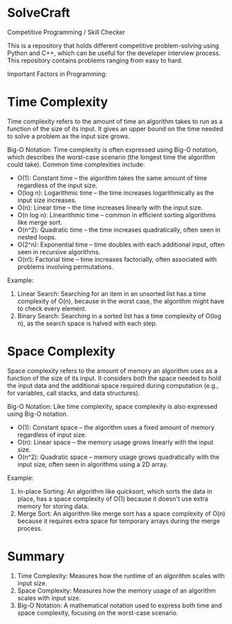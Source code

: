 # SolveCraft
Competitive Programming / Skill Checker

This is a repository that holds different competitive problem-solving using Python and C++, which can be useful for the developer interview process. This repository contains problems ranging from easy to hard. 

Important Factors in Programming:

# Time Complexity
Time complexity refers to the amount of time an algorithm takes to run as a function of the size of its input. It gives an upper bound on the time needed to solve a problem as the input size grows.

Big-O Notation: Time complexity is often expressed using Big-O notation, which describes the worst-case scenario (the longest time the algorithm could take). Common time complexities include:

- O(1): Constant time – the algorithm takes the same amount of time regardless of the input size.
- O(log n): Logarithmic time – the time increases logarithmically as the input size increases.
- O(n): Linear time – the time increases linearly with the input size.
- O(n log n): Linearithmic time – common in efficient sorting algorithms like merge sort.
- O(n^2): Quadratic time – the time increases quadratically, often seen in nested loops.
- O(2^n): Exponential time – time doubles with each additional input, often seen in recursive algorithms.
- O(n!): Factorial time – time increases factorially, often associated with problems involving permutations.

Example:
1. Linear Search: Searching for an item in an unsorted list has a time complexity of O(n), because in the worst case, the algorithm might have to check every element.
2. Binary Search: Searching in a sorted list has a time complexity of O(log n), as the search space is halved with each step.

# Space Complexity
Space complexity refers to the amount of memory an algorithm uses as a function of the size of its input. It considers both the space needed to hold the input data and the additional space required during computation (e.g., for variables, call stacks, and data structures).

Big-O Notation: Like time complexity, space complexity is also expressed using Big-O notation.

- O(1): Constant space – the algorithm uses a fixed amount of memory regardless of input size.
- O(n): Linear space – the memory usage grows linearly with the input size.
- O(n^2): Quadratic space – memory usage grows quadratically with the input size, often seen in algorithms using a 2D array.

Example:
1. In-place Sorting: An algorithm like quicksort, which sorts the data in place, has a space complexity of O(1) because it doesn't use extra memory for storing data.
2. Merge Sort: An algorithm like merge sort has a space complexity of O(n) because it requires extra space for temporary arrays during the merge process.

# Summary
1. Time Complexity: Measures how the runtime of an algorithm scales with input size.
2. Space Complexity: Measures how the memory usage of an algorithm scales with input size.
3. Big-O Notation: A mathematical notation used to express both time and space complexity, focusing on the worst-case scenario.